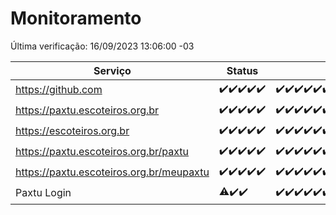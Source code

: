 # Monitoramento

Última verificação: 16/09/2023 13:06:00 -03

|Serviço|Status|Últimas 24h|
|---|---|---|
|https://github.com|<span title="2023-09-11: OK=5">✔️</span><span title="2023-09-12: OK=25">✔️</span><span title="2023-09-13: OK=31">✔️</span><span title="2023-09-14: OK=24">✔️</span><span title="2023-09-15: OK=16">✔️</span>|<span title="15/09/2023 13:07:00 -03 : 200">✔️</span><span title="15/09/2023 14:04:00 -03 : 200">✔️</span><span title="15/09/2023 15:07:00 -03 : 200">✔️</span><span title="15/09/2023 16:03:00 -03 : 200">✔️</span><span title="15/09/2023 17:06:00 -03 : 200">✔️</span><span title="15/09/2023 18:03:00 -03 : 200">✔️</span><span title="15/09/2023 19:03:00 -03 : 200">✔️</span><span title="15/09/2023 20:04:00 -03 : 200">✔️</span><span title="15/09/2023 21:27:00 -03 : 200">✔️</span><span title="15/09/2023 22:37:00 -03 : 200">✔️</span><span title="15/09/2023 23:10:00 -03 : 200">✔️</span><span title="16/09/2023 00:06:00 -03 : 200">✔️</span><span title="16/09/2023 01:07:00 -03 : 200">✔️</span><span title="16/09/2023 02:03:00 -03 : 200">✔️</span><span title="16/09/2023 03:07:00 -03 : 200">✔️</span><span title="16/09/2023 04:03:00 -03 : 200">✔️</span><span title="16/09/2023 05:07:00 -03 : 200">✔️</span><span title="16/09/2023 06:03:00 -03 : 200">✔️</span><span title="16/09/2023 07:04:00 -03 : 200">✔️</span><span title="16/09/2023 08:02:00 -03 : 200">✔️</span><span title="16/09/2023 09:09:00 -03 : 200">✔️</span><span title="16/09/2023 10:03:00 -03 : 200">✔️</span><span title="16/09/2023 11:03:00 -03 : 200">✔️</span><span title="16/09/2023 12:03:00 -03 : 200">✔️</span><span title="16/09/2023 13:06:00 -03 : 200">✔️</span>|
|https://paxtu.escoteiros.org.br|<span title="2023-09-11: OK=5">✔️</span><span title="2023-09-12: OK=25">✔️</span><span title="2023-09-13: OK=31">✔️</span><span title="2023-09-14: OK=24">✔️</span><span title="2023-09-15: OK=16">✔️</span>|<span title="15/09/2023 13:07:00 -03 : 200">✔️</span><span title="15/09/2023 14:04:00 -03 : 200">✔️</span><span title="15/09/2023 15:07:00 -03 : 200">✔️</span><span title="15/09/2023 16:03:00 -03 : 200">✔️</span><span title="15/09/2023 17:06:00 -03 : 200">✔️</span><span title="15/09/2023 18:03:00 -03 : 200">✔️</span><span title="15/09/2023 19:03:00 -03 : 200">✔️</span><span title="15/09/2023 20:04:00 -03 : 200">✔️</span><span title="15/09/2023 21:27:00 -03 : 200">✔️</span><span title="15/09/2023 22:37:00 -03 : 200">✔️</span><span title="15/09/2023 23:10:00 -03 : 200">✔️</span><span title="16/09/2023 00:06:00 -03 : 200">✔️</span><span title="16/09/2023 01:07:00 -03 : 200">✔️</span><span title="16/09/2023 02:03:00 -03 : 200">✔️</span><span title="16/09/2023 03:07:00 -03 : 200">✔️</span><span title="16/09/2023 04:03:00 -03 : 200">✔️</span><span title="16/09/2023 05:07:00 -03 : 200">✔️</span><span title="16/09/2023 06:03:00 -03 : 200">✔️</span><span title="16/09/2023 07:04:00 -03 : 200">✔️</span><span title="16/09/2023 08:02:00 -03 : 200">✔️</span><span title="16/09/2023 09:09:00 -03 : 200">✔️</span><span title="16/09/2023 10:03:00 -03 : 200">✔️</span><span title="16/09/2023 11:03:00 -03 : 200">✔️</span><span title="16/09/2023 12:03:00 -03 : 200">✔️</span><span title="16/09/2023 13:06:00 -03 : 200">✔️</span>|
|https://escoteiros.org.br|<span title="2023-09-11: OK=5">✔️</span><span title="2023-09-12: OK=25">✔️</span><span title="2023-09-13: OK=31">✔️</span><span title="2023-09-14: OK=24">✔️</span><span title="2023-09-15: OK=16">✔️</span>|<span title="15/09/2023 13:07:00 -03 : 200">✔️</span><span title="15/09/2023 14:04:00 -03 : 200">✔️</span><span title="15/09/2023 15:07:00 -03 : 200">✔️</span><span title="15/09/2023 16:03:00 -03 : 200">✔️</span><span title="15/09/2023 17:06:00 -03 : 200">✔️</span><span title="15/09/2023 18:03:00 -03 : 200">✔️</span><span title="15/09/2023 19:03:00 -03 : 200">✔️</span><span title="15/09/2023 20:04:00 -03 : 200">✔️</span><span title="15/09/2023 21:27:00 -03 : 200">✔️</span><span title="15/09/2023 22:37:00 -03 : 200">✔️</span><span title="15/09/2023 23:10:00 -03 : 200">✔️</span><span title="16/09/2023 00:06:00 -03 : 200">✔️</span><span title="16/09/2023 01:07:00 -03 : 200">✔️</span><span title="16/09/2023 02:03:00 -03 : 200">✔️</span><span title="16/09/2023 03:07:00 -03 : 200">✔️</span><span title="16/09/2023 04:03:00 -03 : 200">✔️</span><span title="16/09/2023 05:07:00 -03 : 200">✔️</span><span title="16/09/2023 06:03:00 -03 : 200">✔️</span><span title="16/09/2023 07:04:00 -03 : 200">✔️</span><span title="16/09/2023 08:02:00 -03 : 200">✔️</span><span title="16/09/2023 09:09:00 -03 : 200">✔️</span><span title="16/09/2023 10:03:00 -03 : 200">✔️</span><span title="16/09/2023 11:03:00 -03 : 200">✔️</span><span title="16/09/2023 12:03:00 -03 : 200">✔️</span><span title="16/09/2023 13:06:00 -03 : 200">✔️</span>|
|https://paxtu.escoteiros.org.br/paxtu|<span title="2023-09-11: OK=1">✔️</span><span title="2023-09-12: OK=25">✔️</span><span title="2023-09-13: OK=31">✔️</span><span title="2023-09-14: OK=24">✔️</span><span title="2023-09-15: OK=16">✔️</span>|<span title="15/09/2023 13:07:00 -03 : 200">✔️</span><span title="15/09/2023 14:04:00 -03 : 200">✔️</span><span title="15/09/2023 15:07:00 -03 : 200">✔️</span><span title="15/09/2023 16:03:00 -03 : 200">✔️</span><span title="15/09/2023 17:06:00 -03 : 200">✔️</span><span title="15/09/2023 18:03:00 -03 : 200">✔️</span><span title="15/09/2023 19:03:00 -03 : 200">✔️</span><span title="15/09/2023 20:04:00 -03 : 200">✔️</span><span title="15/09/2023 21:27:00 -03 : 200">✔️</span><span title="15/09/2023 22:37:00 -03 : 200">✔️</span><span title="15/09/2023 23:10:00 -03 : 200">✔️</span><span title="16/09/2023 00:06:00 -03 : 200">✔️</span><span title="16/09/2023 01:07:00 -03 : 200">✔️</span><span title="16/09/2023 02:03:00 -03 : 200">✔️</span><span title="16/09/2023 03:07:00 -03 : 200">✔️</span><span title="16/09/2023 04:03:00 -03 : 200">✔️</span><span title="16/09/2023 05:07:00 -03 : 200">✔️</span><span title="16/09/2023 06:03:00 -03 : 200">✔️</span><span title="16/09/2023 07:04:00 -03 : 200">✔️</span><span title="16/09/2023 08:02:00 -03 : 200">✔️</span><span title="16/09/2023 09:09:00 -03 : 200">✔️</span><span title="16/09/2023 10:04:00 -03 : 200">✔️</span><span title="16/09/2023 11:03:00 -03 : 200">✔️</span><span title="16/09/2023 12:03:00 -03 : 200">✔️</span><span title="16/09/2023 13:06:00 -03 : 200">✔️</span>|
|https://paxtu.escoteiros.org.br/meupaxtu|<span title="2023-09-11: OK=1">✔️</span><span title="2023-09-12: OK=25">✔️</span><span title="2023-09-13: OK=31">✔️</span><span title="2023-09-14: OK=24">✔️</span><span title="2023-09-15: OK=16">✔️</span>|<span title="15/09/2023 13:07:00 -03 : 200">✔️</span><span title="15/09/2023 14:04:00 -03 : 200">✔️</span><span title="15/09/2023 15:07:00 -03 : 200">✔️</span><span title="15/09/2023 16:03:00 -03 : 200">✔️</span><span title="15/09/2023 17:06:00 -03 : 200">✔️</span><span title="15/09/2023 18:03:00 -03 : 200">✔️</span><span title="15/09/2023 19:03:00 -03 : 200">✔️</span><span title="15/09/2023 20:04:00 -03 : 200">✔️</span><span title="15/09/2023 21:27:00 -03 : 200">✔️</span><span title="15/09/2023 22:37:00 -03 : 200">✔️</span><span title="15/09/2023 23:10:00 -03 : 200">✔️</span><span title="16/09/2023 00:06:00 -03 : 200">✔️</span><span title="16/09/2023 01:07:00 -03 : 200">✔️</span><span title="16/09/2023 02:03:00 -03 : 200">✔️</span><span title="16/09/2023 03:07:00 -03 : 200">✔️</span><span title="16/09/2023 04:03:00 -03 : 200">✔️</span><span title="16/09/2023 05:07:00 -03 : 200">✔️</span><span title="16/09/2023 06:03:00 -03 : 200">✔️</span><span title="16/09/2023 07:04:00 -03 : 200">✔️</span><span title="16/09/2023 08:02:00 -03 : 200">✔️</span><span title="16/09/2023 09:09:00 -03 : 200">✔️</span><span title="16/09/2023 10:04:00 -03 : 200">✔️</span><span title="16/09/2023 11:03:00 -03 : 200">✔️</span><span title="16/09/2023 12:03:00 -03 : 200">✔️</span><span title="16/09/2023 13:06:00 -03 : 200">✔️</span>|
|Paxtu Login|<span title="2023-09-13: OK=24, Falhas=6">⚠️</span><span title="2023-09-14: OK=24">✔️</span><span title="2023-09-15: OK=16">✔️</span>|<span title="15/09/2023 13:07:00 -03 : 200">✔️</span><span title="15/09/2023 14:04:00 -03 : 200">✔️</span><span title="15/09/2023 15:07:00 -03 : 200">✔️</span><span title="15/09/2023 16:03:00 -03 : 200">✔️</span><span title="15/09/2023 17:06:00 -03 : 200">✔️</span><span title="15/09/2023 18:03:00 -03 : 200">✔️</span><span title="15/09/2023 19:03:00 -03 : 200">✔️</span><span title="15/09/2023 20:04:00 -03 : 200">✔️</span><span title="15/09/2023 21:27:00 -03 : 200">✔️</span><span title="15/09/2023 22:37:00 -03 : 200">✔️</span><span title="15/09/2023 23:10:00 -03 : 200">✔️</span><span title="16/09/2023 00:06:00 -03 : 200">✔️</span><span title="16/09/2023 01:07:00 -03 : 200">✔️</span><span title="16/09/2023 02:03:00 -03 : 200">✔️</span><span title="16/09/2023 03:07:00 -03 : 200">✔️</span><span title="16/09/2023 04:03:00 -03 : 200">✔️</span><span title="16/09/2023 05:07:00 -03 : 200">✔️</span><span title="16/09/2023 06:03:00 -03 : 200">✔️</span><span title="16/09/2023 07:04:00 -03 : 200">✔️</span><span title="16/09/2023 08:02:00 -03 : 200">✔️</span><span title="16/09/2023 09:09:00 -03 : 200">✔️</span><span title="16/09/2023 10:04:00 -03 : 200">✔️</span><span title="16/09/2023 11:03:00 -03 : 200">✔️</span><span title="16/09/2023 12:03:00 -03 : 200">✔️</span><span title="16/09/2023 13:06:00 -03 : 200">✔️</span>|
